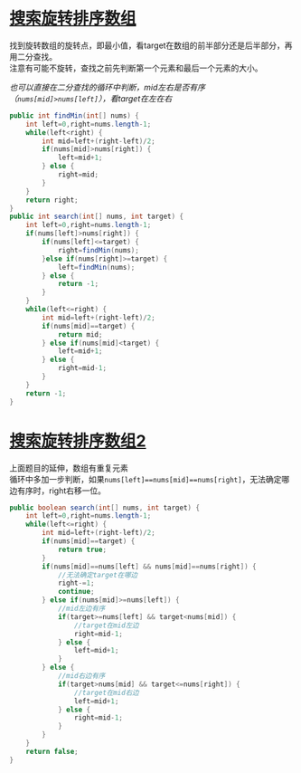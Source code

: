 # [搜索旋转排序数组](https://leetcode-cn.com/problems/search-in-rotated-sorted-array/)

找到旋转数组的旋转点，即最小值，看target在数组的前半部分还是后半部分，再用二分查找。  
注意有可能不旋转，查找之前先判断第一个元素和最后一个元素的大小。  

*也可以直接在二分查找的循环中判断，mid左右是否有序（`nums[mid]>nums[left]`），看target在左在右*

```java
public int findMin(int[] nums) {
    int left=0,right=nums.length-1;
    while(left<right) {
        int mid=left+(right-left)/2;
        if(nums[mid]>nums[right]) {
            left=mid+1;
        } else {
            right=mid;
        }
    }
    return right;
}
public int search(int[] nums, int target) {
    int left=0,right=nums.length-1;
    if(nums[left]>nums[right]) {
        if(nums[left]<=target) {
            right=findMin(nums);
        }else if(nums[right]>=target) {
            left=findMin(nums);
        } else {
            return -1;
        }
    }
    while(left<=right) {
        int mid=left+(right-left)/2;
        if(nums[mid]==target) {
            return mid;
        } else if(nums[mid]<target) {
            left=mid+1;
        } else {
            right=mid-1;
        }
    }
    return -1;
}
```

# [搜索旋转排序数组2](https://leetcode-cn.com/problems/search-in-rotated-sorted-array-ii/)
上面题目的延伸，数组有重复元素  
循环中多加一步判断，如果`nums[left]==nums[mid]==nums[right]`，无法确定哪边有序时，right右移一位。  
```java
public boolean search(int[] nums, int target) {
    int left=0,right=nums.length-1;
    while(left<=right) {
        int mid=left+(right-left)/2;
        if(nums[mid]==target) {
            return true;
        }
        if(nums[mid]==nums[left] && nums[mid]==nums[right]) {
            //无法确定target在哪边
            right-=1;
            continue;
        } else if(nums[mid]>=nums[left]) {
            //mid左边有序
            if(target>=nums[left] && target<nums[mid]) {
                //target在mid左边
                right=mid-1;
            } else {
                left=mid+1;
            }
        } else {
            //mid右边有序
            if(target>nums[mid] && target<=nums[right]) {
                //target在mid右边
                left=mid+1;
            } else {
                right=mid-1;
            }
        }
    }
    return false;
}
```
